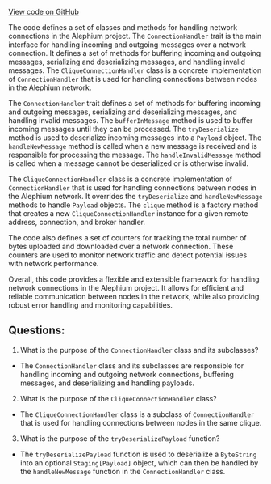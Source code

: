 [View code on GitHub](https://github.com/alephium/alephium/blob/master/flow/src/main/scala/org/alephium/flow/network/broker/ConnectionHandler.scala)

The code defines a set of classes and methods for handling network connections in the Alephium project. The `ConnectionHandler` trait is the main interface for handling incoming and outgoing messages over a network connection. It defines a set of methods for buffering incoming and outgoing messages, serializing and deserializing messages, and handling invalid messages. The `CliqueConnectionHandler` class is a concrete implementation of `ConnectionHandler` that is used for handling connections between nodes in the Alephium network.

The `ConnectionHandler` trait defines a set of methods for buffering incoming and outgoing messages, serializing and deserializing messages, and handling invalid messages. The `bufferInMessage` method is used to buffer incoming messages until they can be processed. The `tryDeserialize` method is used to deserialize incoming messages into a `Payload` object. The `handleNewMessage` method is called when a new message is received and is responsible for processing the message. The `handleInvalidMessage` method is called when a message cannot be deserialized or is otherwise invalid.

The `CliqueConnectionHandler` class is a concrete implementation of `ConnectionHandler` that is used for handling connections between nodes in the Alephium network. It overrides the `tryDeserialize` and `handleNewMessage` methods to handle `Payload` objects. The `clique` method is a factory method that creates a new `CliqueConnectionHandler` instance for a given remote address, connection, and broker handler.

The code also defines a set of counters for tracking the total number of bytes uploaded and downloaded over a network connection. These counters are used to monitor network traffic and detect potential issues with network performance.

Overall, this code provides a flexible and extensible framework for handling network connections in the Alephium project. It allows for efficient and reliable communication between nodes in the network, while also providing robust error handling and monitoring capabilities.
## Questions: 
 1. What is the purpose of the `ConnectionHandler` class and its subclasses?
- The `ConnectionHandler` class and its subclasses are responsible for handling incoming and outgoing network connections, buffering messages, and deserializing and handling payloads.

2. What is the purpose of the `CliqueConnectionHandler` class?
- The `CliqueConnectionHandler` class is a subclass of `ConnectionHandler` that is used for handling connections between nodes in the same clique.

3. What is the purpose of the `tryDeserializePayload` function?
- The `tryDeserializePayload` function is used to deserialize a `ByteString` into an optional `Staging[Payload]` object, which can then be handled by the `handleNewMessage` function in the `ConnectionHandler` class.